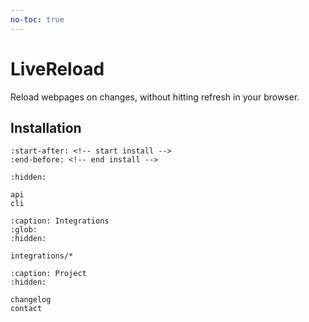 ```yaml
---
no-toc: true
---
```


# LiveReload

Reload webpages on changes, without hitting refresh in your browser.

## Installation

```{include} ../README.md
:start-after: <!-- start install -->
:end-before: <!-- end install -->
```

```{toctree}
:hidden:

api
cli
```

```{toctree}
:caption: Integrations
:glob:
:hidden:

integrations/*
```

```{toctree}
:caption: Project
:hidden:

changelog
contact
```
